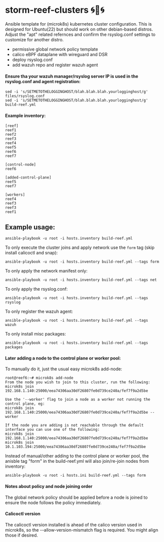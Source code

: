 # storm-reef-clusters 🌀🪸🌀
Ansible template for (microk8s) kubernetes cluster configuration.
This is designed for Ubuntu(22) but should work on other debian-based distros.
Adjust the "apt" related refernces and confirm the rsyslog.conf settings to customize for another distro.

- permissive global network policy template
- calico eBPF dataplane with wireguard and DSR
- deploy rsyslog.conf
- add wazuh repo and register wazuh agent

#### Ensure tha your wazuh manager/rsyslog  server IP is used in the rsyslog.conf and agent registration:

```
sed -i 's/SETMETOTHELOGGINGHOST/blah.blah.blah.yourlogginghost/g' files/rsyslog.conf
sed -i 's/SETMETOTHELOGGINGHOST/blah.blah.blah.yourlogginghost/g' build-reef.yml
```


#### Example inventory:

```
[reef]
reef1
reef2
reef3
reef4
reef5
reef6
reef7

[control-node]
reef6

[added-control-plane]
reef5
reef7

[workers]
reef4
reef3
reef3
reef1

```

## Example usage:

```
ansible-playbook -u root -i hosts.inventory build-reef.yml
```

To only execute the cluster joins and apply network use the `form` tag (skip install calicoctl and snap):

```
ansible-playbook -u root -i hosts.inventory build-reef.yml --tags form
```

To only apply the network manifest only:

```
ansible-playbook -u root -i hosts.inventory build-reef.yml --tags net
```


To only apply the rsyslog.conf:

```
ansible-playbook -u root -i hosts.inventory build-reef.yml --tags rsyslog
```

To only register the wazuh agent:

```
ansible-playbook -u root -i hosts.inventory build-reef.yml --tags wazuh
```

To only install misc packages:

```
ansible-playbook -u root -i hosts.inventory build-reef.yml --tags packages
```


#### Later adding a node to the control plane or worker pool:

To manually do it, just the usual easy microk8s add-node:

```
root@reef6:~# microk8s add-node
From the node you wish to join to this cluster, run the following:
microk8s join 192.168.1.140:25000/eea74306aa30df26807fe0d739ce240a/fef7f9a2d5be

Use the '--worker' flag to join a node as a worker not running the control plane, eg:
microk8s join 192.168.1.140:25000/eea74306aa30df26807fe0d739ce240a/fef7f9a2d5be --worker

If the node you are adding is not reachable through the default interface you can use one of the following:
microk8s join 192.168.1.140:25000/eea74306aa30df26807fe0d739ce240a/fef7f9a2d5be
microk8s join 10.1.103.194:25000/eea74306aa30df26807fe0d739ce240a/fef7f9a2d5be
```

Instead of manual/other adding to the control plane or worker pool, the anisble tag "form" in the build-reef.yml will also join/re-join nodes from inventory:

```
ansible-playbook -u root -i hosts.ini build-reef.yml --tags form
```

#### Notes about policy and node joining order

The global network policy should be applied before a node is joined to ensure the node follows the policy immediately.

#### Calicoctl version

The calicoctl version installed is ahead of the calico version used in microk8s, so the --allow-version-mismatch flag is required. You might align those if desired.
